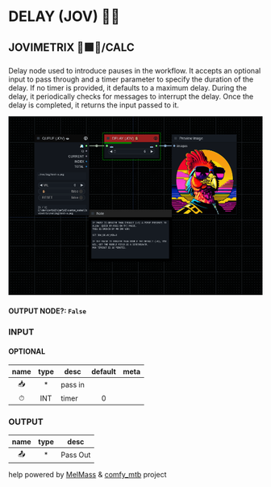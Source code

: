 # DELAY (JOV) ✋🏽

## JOVIMETRIX 🔺🟩🔵/CALC

Delay node used to introduce pauses in the workflow. It accepts an optional input to pass through and a timer parameter to specify the duration of the delay. If no timer is provided, it defaults to a maximum delay. During the delay, it periodically checks for messages to interrupt the delay. Once the delay is completed, it returns the input passed to it.

![DELAY](https://raw.githubusercontent.com/Amorano/Jovimetrix-examples/master/node/DELAY/DELAY.png)

#### OUTPUT NODE?: `False`

### INPUT

#### OPTIONAL

name | type | desc | default | meta
:---:|:---:|---|:---:|---
📥 | * | pass in |  | 
⏱ | INT | timer | 0 | 

### OUTPUT

name | type | desc
:---:|:---:|---
📤 | * | Pass Out 

help powered by [MelMass](https://github.com/melMass) & [comfy_mtb](https://github.com/melMass/comfy_mtb) project